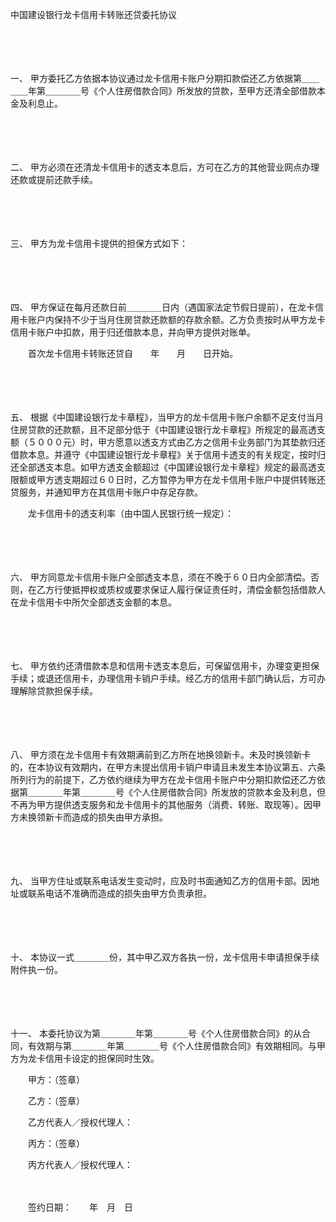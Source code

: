 



中国建设银行龙卡信用卡转账还贷委托协议



 

　　

　　

一、
甲方委托乙方依据本协议通过龙卡信用卡账户分期扣款偿还乙方依据第＿＿＿＿年第＿＿＿＿号《个人住房借款合同》所发放的贷款，至甲方还清全部借款本金及利息止。

　　

　　

二、
甲方必须在还清龙卡信用卡的透支本息后，方可在乙方的其他营业网点办理还款或提前还款手续。

　　

　　

三、
甲方为龙卡信用卡提供的担保方式如下：

　　

　　

四、
甲方保证在每月还款日前＿＿＿＿日内（遇国家法定节假日提前），在龙卡信用卡账户内保持不少于当月住房贷款还款额的存款余额。乙方负责按时从甲方龙卡信用卡账户中扣款，用于归还借款本息，并向甲方提供对账单。

　　首次龙卡信用卡转账还贷自　　年　　月　　日开始。

　　

　　

五、
根据《中国建设银行龙卡章程》，当甲方的龙卡信用卡账户余额不足支付当月住房贷款的还款额，且不足部分低于《中国建设银行龙卡章程》所规定的最高透支额（５０００元）时，甲方愿意以透支方式由乙方之信用卡业务部门为其垫款归还借款本息。并遵守《中国建设银行龙卡章程》关于信用卡透支的有关规定，按时归还全部透支本息。如甲方透支金额超过《中国建设银行龙卡章程》规定的最高透支限额或甲方透支期超过６０日时，乙方暂停为甲方在龙卡信用卡账户中提供转账还贷服务，并通知甲方在其信用卡账户中存足存款。

　　龙卡信用卡的透支利率（由中国人民银行统一规定）：

　　

　　

六、
甲方同意龙卡信用卡账户全部透支本息，须在不晚于６０日内全部清偿。否则，在乙方行使抵押权或质权或要求保证人履行保证责任时，清偿金额包括借款人在龙卡信用卡中所欠全部透支金额的本息。

　　

　　

七、
甲方依约还清借款本息和信用卡透支本息后，可保留信用卡，办理变更担保手续；或退还信用卡，办理信用卡销户手续。经乙方的信用卡部门确认后，方可办理解除贷款担保手续。

　　

　　

八、
甲方须在龙卡信用卡有效期满前到乙方所在地换领新卡。未及时换领新卡的，在本协议有效期内，在甲方未提出信用卡销户申请且未发生本协议第五、六条所列行为的前提下，乙方依约继续为甲方在龙卡信用卡账户中分期扣款偿还乙方依据第＿＿＿＿年第＿＿＿＿号《个人住房借款合同》所发放的贷款本金及利息，但不再为甲方提供透支服务和龙卡信用卡的其他服务（消费、转账、取现等）。因甲方未换领新卡而造成的损失由甲方承担。

　　

　　

九、
当甲方住址或联系电话发生变动时，应及时书面通知乙方的信用卡部。因地址或联系电话不准确而造成的损失由甲方负责承担。

　　

　　

十、
本协议一式＿＿＿＿份，其中甲乙双方各执一份，龙卡信用卡申请担保手续附件执一份。

　　

　　

十一、
本委托协议为第＿＿＿＿年第＿＿＿＿号《个人住房借款合同》的从合同，有效期与第＿＿＿＿年第＿＿＿＿号《个人住房借款合同》有效期相同。与甲方为龙卡信用卡设定的担保同时生效。

　　甲方：（签章）　　　　

　　乙方：（签章）　　　　　　　　　　　　　

　　乙方代表人／授权代理人：　　

　　丙方：（签章）

　　丙方代表人／授权代理人：

　　　　　　　　　　　　　　　　　　　　

　　签约日期：　　年　月　日
